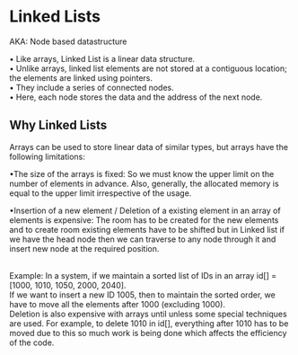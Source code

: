 # Linked Lists

AKA: Node based datastructure

• Like arrays, Linked List is a linear data structure.<br>
• Unlike arrays, linked list elements are not stored at a contiguous location; the elements are linked using pointers.<br>
• They include a series of connected nodes.<br>
• Here, each node stores the data and the address of the next node.

## Why Linked Lists

Arrays can be used to store linear data of similar types, but arrays have the
following limitations:

•The size of the arrays is fixed: So we must know the upper limit on
the number of elements in advance. Also, generally, the allocated memory is
equal to the upper limit irrespective of the usage.<br>

•Insertion of a new element / Deletion of a existing element in an array of
elements is expensive: The room has to be created for the new elements and to
create room existing elements have to be shifted but in Linked list if we have
the head node then we can traverse to any node through it and insert new node
at the required position.<br><br>

Example: 
In a system, if we maintain a sorted list of IDs in an array
id[] = [1000, 1010, 1050, 2000, 2040]. 
<br>
If we want to insert a new ID 1005, then to maintain the sorted order,
we have to move all the elements after 1000 (excluding 1000). 
<br>
Deletion is also expensive with arrays until unless some special techniques are used.
For example, to delete 1010 in id[], everything after 1010 has to be moved due
to this so much work is being done which affects the efficiency of the code.
